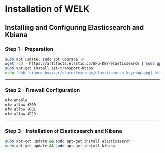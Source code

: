 # Installation of WELK
## Installing and Configuring Elasticsearch and Kbiana
### Step 1 - Preparation
```bash
sudo apt update; sudo apt upgrade -y
wget -qO - https://artifacts.elastic.co/GPG-KEY-elasticsearch | sudo gpg --dearmor -o /usr/share/keyrings/elasticsearch-keyring.gpg
sudo apt-get install apt-transport-https
echo "deb [signed-by=/usr/share/keyrings/elasticsearch-keyring.gpg] https://artifacts.elastic.co/packages/8.x/apt stable main" | sudo tee /etc/apt/sources.list.d/elastic-8.x.list
```

---

### Step 2 - Firewall Configuration
```bash
ufw enable
ufw allow 9200
ufw allow 5601
ufw allow 8220
```

---

### Step 3 - Installation of Elasticsearch and Kibana

```bash
sudo apt-get update && sudo apt-get install elasticsearch
sudo apt-get update && sudo apt-get install kibana
```

